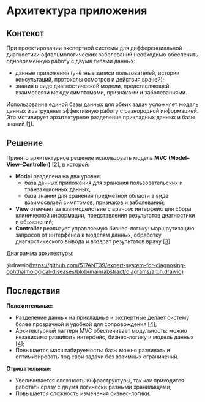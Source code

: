 # Архитектура приложения

## Контекст

При проектировании экспертной системы для дифференциальной диагностики офтальмологических заболеваний необходимо обеспечить одновременную работу с двумя типами данных:

- данные приложения (учётные записи пользователей, истории консультаций, протоколы осмотров и действия врачей);
- знания в виде диагностической модели, представляющей взаимосвязи между симптомами, признаками и заболеваниями.

Использование единой базы данных для обеих задач усложняет модель данных и затрудняет эффективную работу с разнородной информацией. Это мотивирует архитектурное разделение прикладных данных и базы знаний [[1](./sources.md#ref1)].

## Решение

Принято архитектурное решение использовать модель **MVC (Model–View–Controller)** [[2](./sources.md#ref2)], в которой:
- **Model** разделена на два уровня:
  - база данных приложения для хранения пользовательских и транзакционных данных,
  - база знаний для хранения предметной области в виде взаимосвязей симптомов, признаков и заболеваний;
- **View** отвечает за взаимодействие с врачом: интерфейс для сбора клинической информации, представления результатов диагностики и объяснений;
- **Controller** реализует управляемую бизнес-логику: маршрутизацию запросов от интерфейса к моделям данных, обработку диагностического вывода и возврат результатов врачу [[3](./sources.md#ref3)].

Диаграмма архитектуры:

@drawio{https://github.com/517ANT39/expert-system-for-diagnosing-ophthalmological-diseases/blob/main/abstract/diagrams/arch.drawio}

## Последствия

**Положительные:**
- Разделение данных на прикладные и экспертные делает систему более прозрачной и удобной для сопровождения [[4](./sources.md#ref4)];
- Архитектурный паттерн MVC обеспечивает модульность: можно независимо развивать интерфейс, бизнес-логику и модель данных [[4](./sources.md#ref4)];
- Повышается масштабируемость: базы можно развивать и оптимизировать под свои задачи без взаимных ограничений.

**Отрицательные:**
- Увеличивается сложность инфраструктуры, так как приходится работать сразу с двумя логически разными хранилищами;
- Повышается сложность изменения бизнес-логики.
